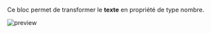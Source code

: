 Ce bloc permet de transformer le **texte** en propriété de type nombre.

![preview](/images/expressions/parseFloat-fr.png)